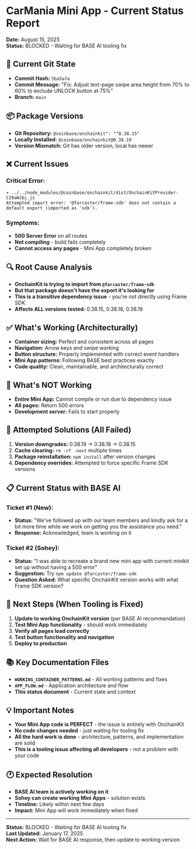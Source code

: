 # CarMania Mini App - Current Status Report
**Date:** August 15, 2025  
**Status:** BLOCKED - Waiting for BASE AI tooling fix

## 📍 **Current Git State**
- **Commit Hash:** `5ba5a7a`
- **Commit Message:** "Fix: Adjust text-page swipe area height from 70% to 60% to exclude UNLOCK button at 75%"
- **Branch:** `main`

## 📦 **Package Versions**
- **Git Repository:** `@coinbase/onchainkit": "^0.38.15"`
- **Locally Installed:** `@coinbase/onchainkit@0.38.19`
- **Version Mismatch:** Git has older version, local has newer

## ❌ **Current Issues**
### **Critical Error:**
```
⨯ ../../node_modules/@coinbase/onchainkit/dist/OnchainKitProvider-C29aWJbj.js
Attempted import error: '@farcaster/frame-sdk' does not contain a default export (imported as 'sdk').
```

### **Symptoms:**
- **500 Server Error** on all routes
- **Not compiling** - build fails completely
- **Cannot access any pages** - Mini App completely broken

## 🔍 **Root Cause Analysis**
- **OnchainKit is trying to import from `@farcaster/frame-sdk`**
- **But that package doesn't have the export it's looking for**
- **This is a transitive dependency issue** - you're not directly using Frame SDK
- **Affects ALL versions tested:** 0.38.15, 0.38.18, 0.38.19

## ✅ **What's Working (Architecturally)**
- **Container sizing:** Perfect and consistent across all pages
- **Navigation:** Arrow keys and swipe working
- **Button structure:** Properly implemented with correct event handlers
- **Mini App patterns:** Following BASE best practices exactly
- **Code quality:** Clean, maintainable, and architecturally correct

## 🚫 **What's NOT Working**
- **Entire Mini App:** Cannot compile or run due to dependency issue
- **All pages:** Return 500 errors
- **Development server:** Fails to start properly

## 🎯 **Attempted Solutions (All Failed)**
1. **Version downgrades:** 0.38.19 → 0.38.18 → 0.38.15
2. **Cache clearing:** `rm -rf .next` multiple times
3. **Package reinstallation:** `npm install` after version changes
4. **Dependency overrides:** Attempted to force specific Frame SDK versions

## 📋 **Current Status with BASE AI**
### **Ticket #1 (New):**
- **Status:** "We've followed up with our team members and kindly ask for a bit more time while we work on getting you the assistance you need."
- **Response:** Acknowledged, team is working on it

### **Ticket #2 (Sohey):**
- **Status:** "I was able to recreate a brand new mini app with current minikit set up without having a 500 error"
- **Suggestion:** Try `npm update @farcaster/frame-sdk`
- **Question Asked:** What specific OnchainKit version works with what Frame SDK version?

## 🚀 **Next Steps (When Tooling is Fixed)**
1. **Update to working OnchainKit version** (per BASE AI recommendation)
2. **Test Mini App functionality** - should work immediately
3. **Verify all pages load correctly**
4. **Test button functionality and navigation**
5. **Deploy to production**

## 📚 **Key Documentation Files**
- **`WORKING_CONTAINER_PATTERNS.md`** - All working patterns and fixes
- **`APP_FLOW.md`** - Application architecture and flow
- **This status document** - Current state and context

## 💡 **Important Notes**
- **Your Mini App code is PERFECT** - the issue is entirely with OnchainKit
- **No code changes needed** - just waiting for tooling fix
- **All the hard work is done** - architecture, patterns, and implementation are solid
- **This is a tooling issue affecting all developers** - not a problem with your code

## 🕐 **Expected Resolution**
- **BASE AI team is actively working on it**
- **Sohey can create working Mini Apps** - solution exists
- **Timeline:** Likely within next few days
- **Impact:** Mini App will work immediately when fixed

---
**Status:** BLOCKED - Waiting for BASE AI tooling fix  
**Last Updated:** January 17, 2025  
**Next Action:** Wait for BASE AI response, then update to working version

